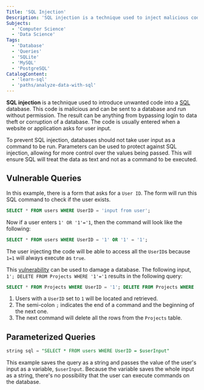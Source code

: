 ```yaml
---
Title: 'SQL Injection'
Description: 'SQL injection is a technique used to inject malicious code into a database.'
Subjects:
  - 'Computer Science'
  - 'Data Science'
Tags:
  - 'Database'
  - 'Queries'
  - 'SQLite'
  - 'MySQL'
  - 'PostgreSQL'
CatalogContent:
  - 'learn-sql'
  - 'paths/analyze-data-with-sql'
---
```


**SQL injection** is a technique used to introduce unwanted code into a [SQL](https://www.codecademy.com/resources/docs/sql) database. This code is malicious and can be sent to a database and run without permission. The result can be anything from bypassing login to data theft or corruption of a database. The code is usually entered when a website or application asks for user input.

To prevent SQL injection, databases should not take user input as a command to be run. Parameters can be used to protect against SQL injection, allowing for more control over the values being passed. This will ensure SQL will treat the data as text and not as a command to be executed.

## Vulnerable Queries

In this example, there is a form that asks for a `User ID`. The form will run this SQL command to check if the user exists.

```sql
SELECT * FROM users WHERE UserID = 'input from user';
```

Now if a user enters `1' OR '1'='1`, then the command will look like the following:

```sql
SELECT * FROM users WHERE UserID = '1' OR '1' = '1';
```

The user injecting the code will be able to access all the `UserID`s because `1=1` will always execute as `true`.

This [vulnerability](https://www.codecademy.com/resources/docs/cybersecurity/vulnerability) can be used to damage a database. The following input, `1'; DELETE FROM Projects WHERE '1'='1` results in the following query:

```sql
SELECT * FROM Projects WHERE UserID = '1'; DELETE FROM Projects WHERE '1'='1'
```

1. Users with a `UserID` set to `1` will be located and retrieved.
2. The semi-colon `;` indicates the end of a command and the beginning of the next one.
3. The next command will delete all the rows from the `Projects` table.

## Parameterized Queries

```sql
string sql = "SELECT * FROM users WHERE UserID = $userInput"
```

This example saves the query as a string and passes the value of the user's input as a variable, `$userInput`. Because the variable saves the whole input as a string, there's no possibility that the user can execute commands on the database.
